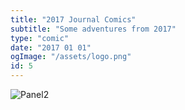 ```yaml
---
title: "2017 Journal Comics"
subtitle: "Some adventures from 2017"
type: "comic"
date: "2017 01 01"
ogImage: "/assets/logo.png"
id: 5
---
```


![Panel2](../../../images/japan2017/2017-japantravel-11.jpg)